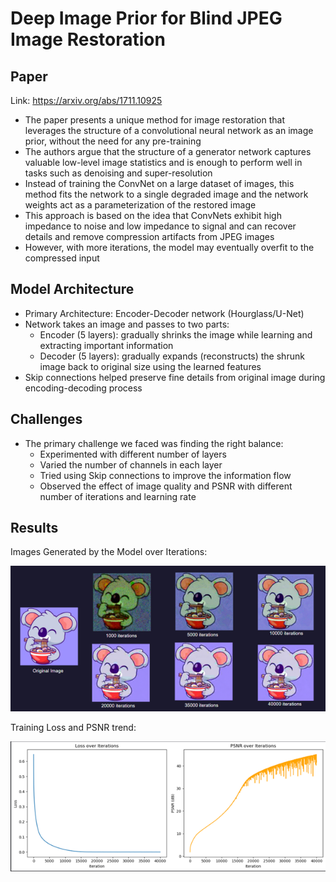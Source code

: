 # Deep Image Prior for Blind JPEG Image Restoration

## Paper

Link: https://arxiv.org/abs/1711.10925

- The paper presents a unique method for image restoration that leverages the structure of a convolutional neural network as an image prior, without the need for any pre-training
- The authors argue that the structure of a generator network captures valuable low-level image statistics and is enough to perform well in tasks such as denoising and super-resolution
- Instead of training the ConvNet on a large dataset of images, this method fits the network to a single degraded image and the network weights act as a parameterization of the restored image
- This approach is based on the idea that ConvNets exhibit high impedance to noise and low impedance to signal and can recover details and remove compression artifacts from JPEG images
- However, with more iterations, the model may eventually overfit to the compressed input

## Model Architecture 

- Primary Architecture: Encoder-Decoder network (Hourglass/U-Net)
- Network takes an image and passes to two parts:
  - Encoder (5 layers): gradually shrinks the image while learning and extracting important information
  - Decoder (5 layers): gradually expands (reconstructs) the shrunk image back to original size using the learned features
- Skip connections helped preserve fine details from original image during encoding-decoding process

## Challenges

- The primary challenge we faced was finding the right balance:
  - Experimented with different number of layers
  - Varied the number of channels in each layer
  - Tried using Skip connections to improve the information flow
  - Observed the effect of image quality and PSNR with different number of iterations and learning rate

## Results

Images Generated by the Model over Iterations:

![Images Generated](DIP-results-images.png)

Training Loss and PSNR trend:

![Training Loss and PSNR trend](DIP-results-graph.png)
